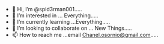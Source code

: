 - 👋 Hi, I’m @spid3rman001.....
- 👀 I’m interested in ... Everything.....
- 🌱 I’m currently learning ...Everything.....
- 💞️ I’m looking to collaborate on ... New Things.....
- 📫 How to reach me ...email Chanel.osornio@gmail.com.....

<!---
spid3rman001/spid3rman001 is a ✨ special ✨ repository because its `README.md` (this file) appears on your GitHub profile.
You can click the Preview link to take a look at your changes.
--->
